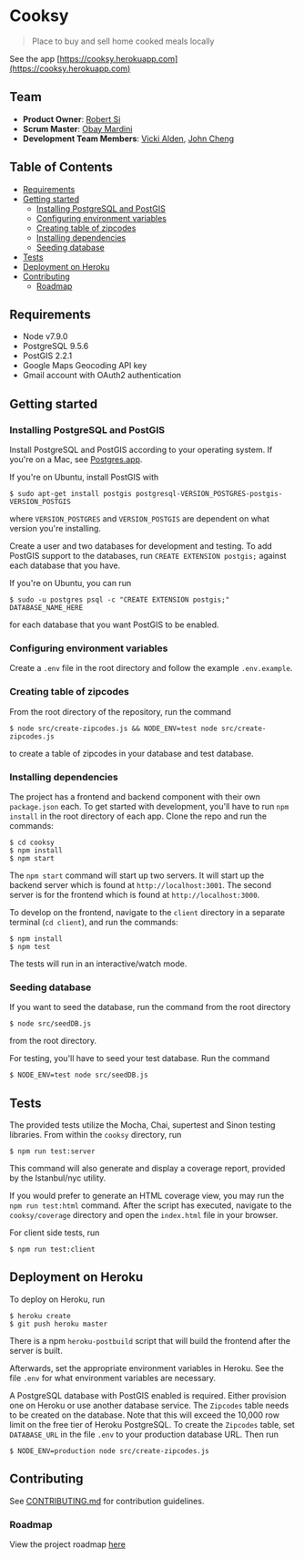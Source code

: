 # Cooksy

> Place to buy and sell home cooked meals locally

See the app [https://cooksy.herokuapp.com](https://cooksy.herokuapp.com)

## Team
- __Product Owner__: [Robert Si](https://github.com/rs214)
- __Scrum Master__: [Obay Mardini](https://github.com/obay-mardini)
- __Development Team Members__: [Vicki Alden](https://github.com/vicalden23), [John Cheng](https://github.com/gzeegz)

## Table of Contents

- [Requirements](#requirements)
- [Getting started](#getting-started)
  - [Installing PostgreSQL and PostGIS](#installing-postgresql-and-postgis)
  - [Configuring environment variables](#configuring-environment-variables)
  - [Creating table of zipcodes](#creating-table-of-zipcodes)
  - [Installing dependencies](#installing-dependencies)
  - [Seeding database](#seeding-database)
- [Tests](#tests)
- [Deployment on Heroku](#deployment-on-heroku)
- [Contributing](#contributing)
  - [Roadmap](#roadmap)

## Requirements

- Node v7.9.0
- PostgreSQL 9.5.6
- PostGIS 2.2.1
- Google Maps Geocoding API key
- Gmail account with OAuth2 authentication

## Getting started

### Installing PostgreSQL and PostGIS
Install PostgreSQL and PostGIS according to your operating system. If you're on a Mac, see [Postgres.app](https://postgresapp.com/).

If you're on Ubuntu, install PostGIS with
```
$ sudo apt-get install postgis postgresql-VERSION_POSTGRES-postgis-VERSION_POSTGIS
```
where `VERSION_POSTGRES` and `VERSION_POSTGIS` are dependent on what version you're installing.

Create a user and two databases for development and testing. To add PostGIS support to the databases, run `CREATE EXTENSION postgis;` against each database that you have.

If you're on Ubuntu, you can run
```
$ sudo -u postgres psql -c "CREATE EXTENSION postgis;" DATABASE_NAME_HERE
```
for each database that you want PostGIS to be enabled.

### Configuring environment variables
Create a `.env` file in the root directory and follow the example `.env.example`.

### Creating table of zipcodes
From the root directory of the repository, run the command
```
$ node src/create-zipcodes.js && NODE_ENV=test node src/create-zipcodes.js
```
to create a table of zipcodes in your database and test database.

### Installing dependencies
The project has a frontend and backend component with their own `package.json` each. To get started with development, you'll have to run `npm install` in the root directory of each app. Clone the repo and run the commands:
```
$ cd cooksy
$ npm install
$ npm start
```

The `npm start` command will start up two servers. It will start up the backend server which is found at `http://localhost:3001`. The second server is for the frontend which is found at `http://localhost:3000`.

To develop on the frontend, navigate to the `client` directory in a separate terminal (`cd client`), and run the commands:
```
$ npm install
$ npm test
```

The tests will run in an interactive/watch mode.

### Seeding database
If you want to seed the database, run the command from the root directory
```
$ node src/seedDB.js
```
from the root directory.

For testing, you'll have to seed your test database. Run the command
```
$ NODE_ENV=test node src/seedDB.js
```

## Tests

The provided tests utilize the Mocha, Chai, supertest and Sinon testing libraries. From within the `cooksy` directory, run
```
$ npm run test:server
```
This command will also generate and display a coverage report, provided by the Istanbul/nyc utility.

If you would prefer to generate an HTML coverage view, you may run the `npm run test:html` command. After the script has executed, navigate to the `cooksy/coverage` directory and open the `index.html` file in your browser.

For client side tests, run
```
$ npm run test:client
```

## Deployment on Heroku
To deploy on Heroku, run
```
$ heroku create
$ git push heroku master
```
There is a npm `heroku-postbuild` script that will build the frontend after the server is built.

Afterwards, set the appropriate environment variables in Heroku. See the file `.env` for what environment variables are necessary.

A PostgreSQL database with PostGIS enabled is required. Either provision one on Heroku or use another database service. The `Zipcodes` table needs to be created on the database. Note that this will exceed the 10,000 row limit on the free tier of Heroku PostgreSQL. To create the `Zipcodes` table, set `DATABASE_URL` in the file `.env` to your production database URL. Then run
```
$ NODE_ENV=production node src/create-zipcodes.js
```


## Contributing
See [CONTRIBUTING.md](CONTRIBUTING.md) for contribution guidelines.

### Roadmap

View the project roadmap [here](https://github.com/Cook-sy/cooksy/issues)
